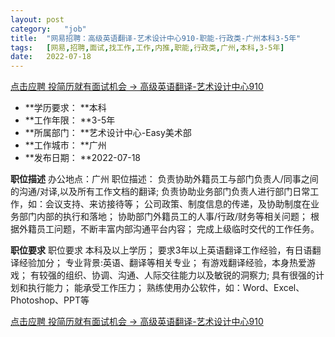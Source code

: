 ```yaml
---
layout:	post
category:	"job"
title:	"网易招聘：高级英语翻译-艺术设计中心910-职能-行政类-广州本科3-5年"
tags:	[网易,招聘,面试,找工作,工作,内推,职能,行政类,广州,本科,3-5年]
date:	2022-07-18
---
```


[点击应聘 投简历就有面试机会 -> 高级英语翻译-艺术设计中心910](http://mobile.bole.netease.com/bole/boleDetail?id=39216&employeeId=346f03c3cda5f04c&key=all)



- **学历要求： **本科
- **工作年限： **3-5年
- **所属部门： **艺术设计中心-Easy美术部
- **工作城市： **广州
- **发布日期： **2022-07-18



**职位描述**
办公地点：广州
职位描述：
负责协助外籍员工与部门负责人/同事之间的沟通/对译,以及所有工作文档的翻译; 
负责协助业务部门负责人进行部门日常工作，如：会议支持、来访接待等； 
公司政策、制度信息的传递，及协助制度在业务部门内部的执行和落地；
协助部门外籍员工的人事/行政/财务等相关问题； 
根据外籍员工问题，不断丰富内部沟通平台内容； 完成上级临时交代的工作任务。




**职位要求**
职位要求
本科及以上学历；
要求3年以上英语翻译工作经验，有日语翻译经验加分；
专业背景:英语、翻译等相关专业；
有游戏翻译经验，本身热爱游戏；
有较强的组织、协调、沟通、人际交往能力以及敏锐的洞察力; 
具有很强的计划和执行能力； 能承受工作压力； 
熟练使用办公软件，如：Word、Excel、Photoshop、PPT等



[点击应聘 投简历就有面试机会 -> 高级英语翻译-艺术设计中心910](http://mobile.bole.netease.com/bole/boleDetail?id=39216&employeeId=346f03c3cda5f04c&key=all)